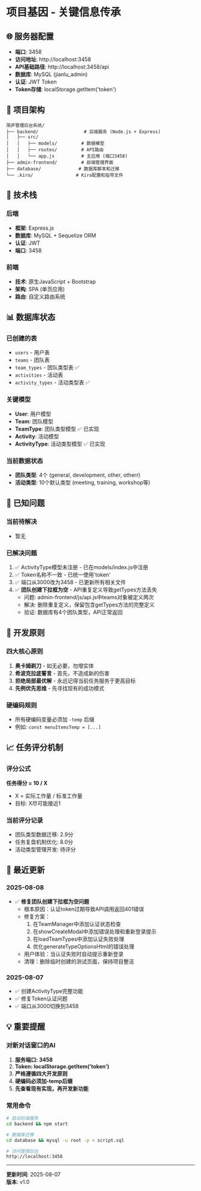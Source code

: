# 项目基因 - 关键信息传承

## 🌐 服务器配置
- **端口**: 3458
- **访问地址**: http://localhost:3458
- **API基础路径**: http://localhost:3458/api
- **数据库**: MySQL (jianlu_admin)
- **认证**: JWT Token
- **Token存储**: localStorage.getItem('token')

## 📁 项目架构
```
简庐管理后台系统/
├── backend/                 # 后端服务 (Node.js + Express)
│   ├── src/
│   │   ├── models/         # 数据模型
│   │   ├── routes/         # API路由
│   │   └── app.js          # 主应用 (端口3458)
├── admin-frontend/         # 前端管理界面
├── database/              # 数据库脚本和迁移
└── .kiro/                # Kiro配置和指导文件
```

## 🔧 技术栈
### 后端
- **框架**: Express.js
- **数据库**: MySQL + Sequelize ORM
- **认证**: JWT
- **端口**: 3458

### 前端
- **技术**: 原生JavaScript + Bootstrap
- **架构**: SPA (单页应用)
- **路由**: 自定义路由系统

## 📊 数据库状态
### 已创建的表
- `users` - 用户表
- `teams` - 团队表
- `team_types` - 团队类型表 ✅
- `activities` - 活动表
- `activity_types` - 活动类型表 ✅

### 关键模型
- **User**: 用户模型
- **Team**: 团队模型
- **TeamType**: 团队类型模型 ✅ 已实现
- **Activity**: 活动模型
- **ActivityType**: 活动类型模型 ✅ 已实现

### 当前数据状态
- **团队类型**: 4个 (general, development, other, otherr)
- **活动类型**: 10个默认类型 (meeting, training, workshop等)

## 🚨 已知问题
### 当前待解决
- 暂无

### 已解决问题
1. ✅ ActivityType模型未注册 - 已在models/index.js中注册
2. ✅ Token名称不一致 - 已统一使用'token'
3. ✅ 端口从3000改为3458 - 已更新所有相关文件
4. ✅ **团队创建下拉框为空** - API重复定义导致getTypes方法丢失
   - 问题: admin-frontend/js/api.js中teams对象被定义两次
   - 解决: 删除重复定义，保留包含getTypes方法的完整定义
   - 验证: 数据库有4个团队类型，API正常返回

## 🎯 开发原则
### 四大核心原则
1. **奥卡姆剃刀** - 如无必要，勿增实体
2. **希波克拉底誓言** - 首先，不造成新的伤害
3. **拒绝局部最优解** - 永远记得当前任务服务于更高目标
4. **先例优先思维** - 先寻找现有的成功模式

### 硬编码规则
- 所有硬编码变量必须加 `-temp` 后缀
- 例如: `const menuItemsTemp = [...]`

## 📈 任务评分机制
### 评分公式
**任务得分 = 10 / X**
- X = 实际工作量 / 标准工作量
- 目标: X尽可能接近1

### 当前评分记录
- 团队类型数据迁移: 2.9分
- 任务复盘机制优化: 8.0分
- 活动类型管理开发: 待评分

## 🔄 最近更新
### 2025-08-08
- ✅ **修复团队创建下拉框为空问题**
  - 根本原因：认证token过期导致API调用返回401错误
  - 修复方案：
    1. 在TeamManager中添加认证状态检查
    2. 在showCreateModal中添加错误处理和重新登录提示
    3. 在loadTeamTypes中添加认证失败处理
    4. 优化generateTypeOptionsHtml的错误处理
  - 用户体验：当认证失败时自动提示重新登录
  - 清理：删除临时创建的测试页面，保持项目整洁

### 2025-08-07
- ✅ 创建ActivityType完整功能
- ✅ 修复Token认证问题
- ✅ 端口从3000切换到3458

## 💡 重要提醒
### 对新对话窗口的AI
1. **服务端口: 3458**
2. **Token: localStorage.getItem('token')**
3. **严格遵循四大开发原则**
4. **硬编码必须加-temp后缀**
5. **先查看现有实现，再开发新功能**

### 常用命令
```bash
# 启动后端服务
cd backend && npm start

# 数据库迁移
cd database && mysql -u root -p < script.sql

# 访问管理后台
http://localhost:3458
```

---
**更新时间**: 2025-08-07  
**版本**: v1.0